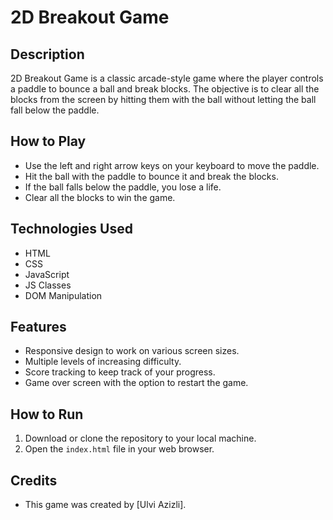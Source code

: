 # 2D Breakout Game

## Description

2D Breakout Game is a classic arcade-style game where the player controls a paddle to bounce a ball and break blocks. The objective is to clear all the blocks from the screen by hitting them with the ball without letting the ball fall below the paddle.

## How to Play

- Use the left and right arrow keys on your keyboard to move the paddle.
- Hit the ball with the paddle to bounce it and break the blocks.
- If the ball falls below the paddle, you lose a life.
- Clear all the blocks to win the game.

## Technologies Used

- HTML
- CSS
- JavaScript
- JS Classes
- DOM Manipulation

## Features

- Responsive design to work on various screen sizes.
- Multiple levels of increasing difficulty.
- Score tracking to keep track of your progress.
- Game over screen with the option to restart the game.

## How to Run

1. Download or clone the repository to your local machine.
2. Open the `index.html` file in your web browser.

## Credits

- This game was created by [Ulvi Azizli].
